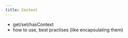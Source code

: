```yaml
---
title: Context
---
```


- get/set/hasContext
- how to use, best practises (like encapsulating them)

